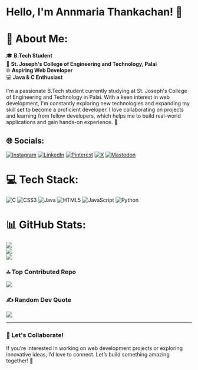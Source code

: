 # Hello, I'm Annmaria Thankachan! 👋

# 💫 About Me:
🎓 **B.Tech Student**  
📍 **St. Joseph's College of Engineering and Technology, Palai**  
🌐 **Aspiring Web Developer**  
 💻 **Java & C Enthusiast** 
 
 I'm a passionate B.Tech student currently studying at St. Joseph's College of Engineering and Technology in Palai. With a keen interest in web development, I'm constantly exploring new technologies and expanding my skill set to become a proficient developer. I love collaborating on projects and learning from fellow developers, which helps me to build real-world applications and gain hands-on experience. 🌱

 


## 🌐 Socials:
[![Instagram](https://img.shields.io/badge/Instagram-%23E4405F.svg?logo=Instagram&logoColor=white)](https://instagram.com/_.spotless__mirror__067) [![LinkedIn](https://img.shields.io/badge/LinkedIn-%230077B5.svg?logo=linkedin&logoColor=white)](https://linkedin.com/in/annmaria-thankachan-129954290) [![Pinterest](https://img.shields.io/badge/Pinterest-%23E60023.svg?logo=Pinterest&logoColor=white)](https://pinterest.com/annmariathankachan76) [![X](https://img.shields.io/badge/X-black.svg?logo=X&logoColor=white)](https://x.com/Annmaria2027) [![Mastodon](https://img.shields.io/badge/-MASTODON-%232B90D9?style=for-the-badge&logo=mastodon&logoColor=white)](https://mastodon.social/@Spotless_mirror) 


# 💻 Tech Stack:
![C](https://img.shields.io/badge/c-%2300599C.svg?style=for-the-badge&logo=c&logoColor=white) ![CSS3](https://img.shields.io/badge/css3-%231572B6.svg?style=for-the-badge&logo=css3&logoColor=white) ![Java](https://img.shields.io/badge/java-%23ED8B00.svg?style=for-the-badge&logo=openjdk&logoColor=white) ![HTML5](https://img.shields.io/badge/html5-%23E34F26.svg?style=for-the-badge&logo=html5&logoColor=white) ![JavaScript](https://img.shields.io/badge/javascript-%23323330.svg?style=for-the-badge&logo=javascript&logoColor=%23F7DF1E) ![Python](https://img.shields.io/badge/python-3670A0?style=for-the-badge&logo=python&logoColor=ffdd54)
# 📊 GitHub Stats:
![](https://github-readme-stats.vercel.app/api?username=AnnmariaThankachan76&theme=radical&hide_border=false&include_all_commits=false&count_private=false)<br/>
![](https://github-readme-streak-stats.herokuapp.com/?user=AnnmariaThankachan76&theme=radical&hide_border=false)<br/>
![](https://github-readme-stats.vercel.app/api/top-langs/?username=AnnmariaThankachan76&theme=radical&hide_border=false&include_all_commits=false&count_private=false&layout=compact)

### 🔝 Top Contributed Repo
![](https://github-contributor-stats.vercel.app/api?username=AnnmariaThankachan76&limit=5&theme=dark&combine_all_yearly_contributions=true)

### ✍️ Random Dev Quote
![](https://quotes-github-readme.vercel.app/api?type=horizontal&theme=tokyonight)

---

### 🤝 Let's Collaborate!
If you’re interested in working on web development projects or exploring innovative ideas, I’d love to connect. Let’s build something amazing together! 🚀







<!-- Proudly created with GPRM ( https://gprm.itsvg.in ) -->
<!-- Proudly created with GPRM ( https://gprm.itsvg.in ) -->

